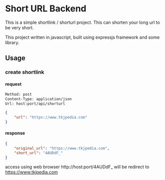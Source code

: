 # Short URL Backend

This is a simple shortlink / shorturl project. This can shorten your long url to be very short.

This project written in javascript, built using expressjs framework and some library.

## Usage

### create shortlink

#### request

```bash
Method: post
Content-Type: application/json
Url: host:port/api/shorturl
```

```json
{
    "url": "https://www.tkjpedia.com"
}
```

#### response 

```json
{
    "original_url": "https://www.tkjpedia.com",
    "short_url": "4AUDdF_"
}
```

access using web browser http://host:port/4AUDdF_ will be redirect to https://www.tkjpedia.com
